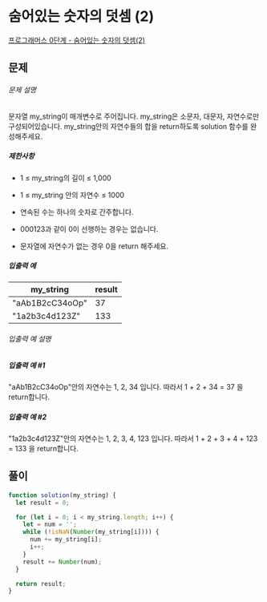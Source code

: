 # 숨어있는 숫자의 덧셈 (2)

[프로그래머스 0단계 - 숨어있는 숫자의 덧셈(2)](https://school.programmers.co.kr/learn/courses/30/lessons/120864)

## 문제

###### 문제 설명

문자열 my_string이 매개변수로 주어집니다. my_string은 소문자, 대문자, 자연수로만 구성되어있습니다. my_string안의 자연수들의 합을 return하도록 solution 함수를 완성해주세요.

##### 제한사항

- 1 ≤ my_string의 길이 ≤ 1,000

- 1 ≤ my_string 안의 자연수 ≤ 1000

- 연속된 수는 하나의 숫자로 간주합니다.

- 000123과 같이 0이 선행하는 경우는 없습니다.

- 문자열에 자연수가 없는 경우 0을 return 해주세요.

##### 입출력 예

| my_string       | result |
| --------------- | ------ |
| "aAb1B2cC34oOp" | 37     |
| "1a2b3c4d123Z"  | 133    |

###### 입출력 예 설명

##### 입출력 예 #1

"aAb1B2cC34oOp"안의 자연수는 1, 2, 34 입니다. 따라서 1 + 2 + 34 = 37 을 return합니다.

##### 입출력 예 #2

"1a2b3c4d123Z"안의 자연수는 1, 2, 3, 4, 123 입니다. 따라서 1 + 2 + 3 + 4 + 123 = 133 을 return합니다.

## 풀이

```javascript
function solution(my_string) {
  let result = 0;

  for (let i = 0; i < my_string.length; i++) {
    let = num = '';
    while (!isNaN(Number(my_string[i]))) {
      num += my_string[i];
      i++;
    }
    result += Number(num);
  }

  return result;
}
```
